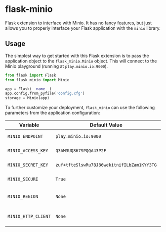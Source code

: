 # flask-minio
Flask extension to interface with Minio. It has no fancy features, but just
allows you to properly interface your Flask application with the `minio` library.

## Usage

The simplest way to get started with this Flask extension is to pass the application
object to the `flask_minio.Minio` object. This will connect to the Minio playground
(running at `play.minio.io:9000`).

```python
from flask import Flask
from flask_minio import Minio

app = Flask(__name__)
app.config.from_pyfile('config.cfg')
storage = Minio(app)
```

To further customize your deployment, `flask_minio` can use the following parameters
from the application configuration:

| Variable            | Default Value                              | Description                                 |
|---------------------|--------------------------------------------|---------------------------------------------|
| `MINIO_ENDPOINT`    | `play.minio.io:9000`                       | Minio endpoint to connect to                |
| `MINIO_ACCESS_KEY`  | `Q3AM3UQ867SPQQA43P2F`                     | Access key to be used                       |
| `MINIO_SECRET_KEY`  | `zuf+tfteSlswRu7BJ86wekitnifILbZam1KYY3TG` | Secret key to be used                       |
| `MINIO_SECURE`      | `True`                                     | Whether to use HTTPS or not                 |
| `MINIO_REGION`      | `None`                                     | Can be something like `eu-west-1` and so on |
| `MINIO_HTTP_CLIENT` | `None`                                     | Must be a `urllib3.PoolManager` object      |